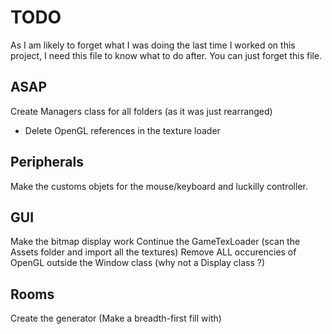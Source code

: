 # TODO
As I am likely to forget what I was doing the last time I worked on this project, I need this file to know what to do after.
You can just forget this file.

## ASAP
Create Managers class for all folders (as it was just rearranged)
+ Delete OpenGL references in the texture loader

## Peripherals
Make the customs objets for the mouse/keyboard and luckilly controller.

## GUI
Make the bitmap display work
Continue the GameTexLoader (scan the Assets folder and import all the textures)
Remove ALL occurencies of OpenGL outside the Window class (why not a Display class ?)

## Rooms
Create the generator
(Make a breadth-first fill with)
